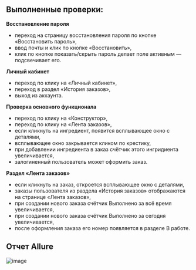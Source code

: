 ## Выполненные проверки:

**Восстановление пароля**

- переход на страницу восстановления пароля по кнопке «Восстановить пароль»,
- ввод почты и клик по кнопке «Восстановить»,
- клик по кнопке показать/скрыть пароль делает поле активным — подсвечивает его.

**Личный кабинет** 
- переход по клику на «Личный кабинет»,
- переход в раздел «История заказов»,
- выход из аккаунта.

**Проверка основного функционала**

- переход по клику на «Конструктор»,
- переход по клику на «Лента заказов»,
- если кликнуть на ингредиент, появится всплывающее окно с деталями,
- всплывающее окно закрывается кликом по крестику,
- при добавлении ингредиента в заказ счётчик этого ингридиента увеличивается,
- залогиненный пользователь может оформить заказ.

**Раздел «Лента заказов»**

- если кликнуть на заказ, откроется всплывающее окно с деталями,
- заказы пользователя из раздела «История заказов» отображаются на странице «Лента заказов»,
- при создании нового заказа счётчик Выполнено за всё время увеличивается,
- при создании нового заказа счётчик Выполнено за сегодня увеличивается,
- после оформления заказа его номер появляется в разделе В работе.

## Отчет Allure
![image](https://github.com/Polina1119/Diplom_3/assets/144913796/f28f127b-7ece-4274-b3d9-c85132f260a2)
